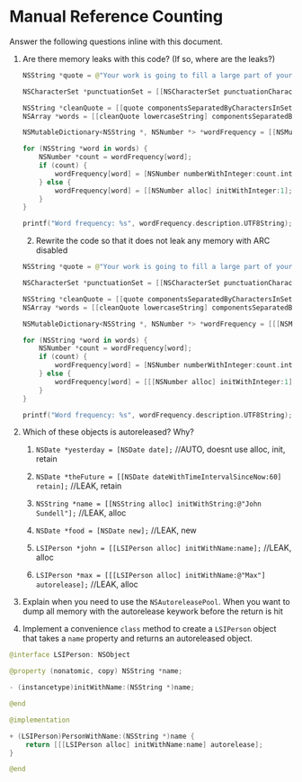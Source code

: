 # Manual Reference Counting

Answer the following questions inline with this document.

1. Are there memory leaks with this code? (If so, where are the leaks?)

	```swift
	NSString *quote = @"Your work is going to fill a large part of your life, and the only way to be truly satisfied is to do what you believe is great work. And the only way to do great work is to love what you do. If you haven't found it yet, keep looking. Don't settle. As with all matters of the heart, you'll know when you find it. - Steve Jobs";

	NSCharacterSet *punctuationSet = [[NSCharacterSet punctuationCharacterSet] retain];	//LEAK

	NSString *cleanQuote = [[quote componentsSeparatedByCharactersInSet:punctuationSet] componentsJoinedByString:@""];
	NSArray *words = [[cleanQuote lowercaseString] componentsSeparatedByString:@" "];

	NSMutableDictionary<NSString *, NSNumber *> *wordFrequency = [[NSMutableDictionary alloc] init];	//LEAK

	for (NSString *word in words) {
		NSNumber *count = wordFrequency[word];
		if (count) {
			wordFrequency[word] = [NSNumber numberWithInteger:count.integerValue + 1];
		} else {
			wordFrequency[word] = [[NSNumber alloc] initWithInteger:1];	//LEAK
		}
	}

	printf("Word frequency: %s", wordFrequency.description.UTF8String);
	```

	2. Rewrite the code so that it does not leak any memory with ARC disabled
	
	```swift
	NSString *quote = @"Your work is going to fill a large part of your life, and the only way to be truly satisfied is to do what you believe is great work. And the only way to do great work is to love what you do. If you haven't found it yet, keep looking. Don't settle. As with all matters of the heart, you'll know when you find it. - Steve Jobs";

	NSCharacterSet *punctuationSet = [[NSCharacterSet punctuationCharacterSet] autorelease];

	NSString *cleanQuote = [[quote componentsSeparatedByCharactersInSet:punctuationSet] componentsJoinedByString:@""];
	NSArray *words = [[cleanQuote lowercaseString] componentsSeparatedByString:@" "];

	NSMutableDictionary<NSString *, NSNumber *> *wordFrequency = [[[NSMutableDictionary alloc] init] autorelease];

	for (NSString *word in words) {
		NSNumber *count = wordFrequency[word];
		if (count) {
			wordFrequency[word] = [NSNumber numberWithInteger:count.integerValue + 1];
		} else {
			wordFrequency[word] = [[[NSNumber alloc] initWithInteger:1] auotrelease];
		}
	}

	printf("Word frequency: %s", wordFrequency.description.UTF8String);
	```

2. Which of these objects is autoreleased?  Why?

	1. `NSDate *yesterday = [NSDate date];`	//AUTO, doesnt use alloc, init, retain
	
	2. `NSDate *theFuture = [[NSDate dateWithTimeIntervalSinceNow:60] retain];`	//LEAK, retain
	
	3. `NSString *name = [[NSString alloc] initWithString:@"John Sundell"];`	//LEAK, alloc
	
	4. `NSDate *food = [NSDate new];`	//LEAK, new
	
	5. `LSIPerson *john = [[LSIPerson alloc] initWithName:name];`	//LEAK, alloc
	
	6. `LSIPerson *max = [[[LSIPerson alloc] initWithName:@"Max"] autorelease];`	//LEAK, alloc

3. Explain when you need to use the `NSAutoreleasePool`.
	When you want to dump all memory with the autorelease keywork before the return is hit

4. Implement a convenience `class` method to create a `LSIPerson` object that takes a `name` property and returns an autoreleased object.

```swift
@interface LSIPerson: NSObject

@property (nonatomic, copy) NSString *name;

- (instancetype)initWithName:(NSString *)name;

@end

@implementation

+ (LSIPerson)PersonWithName:(NSString *)name {
	return [[[LSIPerson alloc] initWithName:name] autorelease];
}

@end
```
